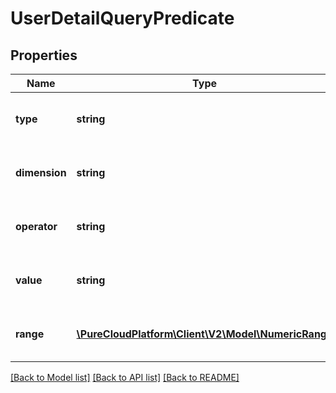 # UserDetailQueryPredicate

## Properties
Name | Type | Description | Notes
------------ | ------------- | ------------- | -------------
**type** | **string** | Optional type, can usually be inferred | [optional] 
**dimension** | **string** | Left hand side for dimension predicates | [optional] 
**operator** | **string** | Optional operator, default is matches | [optional] 
**value** | **string** | Right hand side for dimension predicates | [optional] 
**range** | [**\PureCloudPlatform\Client\V2\Model\NumericRange**](NumericRange.md) | Right hand side for dimension predicates | [optional] 

[[Back to Model list]](../README.md#documentation-for-models) [[Back to API list]](../README.md#documentation-for-api-endpoints) [[Back to README]](../README.md)


